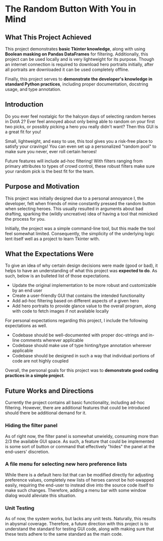 # The Random Button With You in Mind

## What This Project Achieved
This project demonstrates **basic Tkinter knowledge**, along with using **Boolean masking on Pandas DataFrames** for filtering.
Additionally, this project can be used locally and is very lightweight for its purpose. Though an internet connection is required to download
hero portraits initially, after all portraits are downloaded it can be used completely offline.

Finally, this project serves to **demonstrate the developer's knowledge in standard Python practices**, including proper documentation, docstring usage, and type annotation.

## Introduction

Do you ever feel nostalgic for the halcyon days of selecting random heroes in DotA 2? Ever feel annoyed about only being able to random on your first two picks, or possibly picking a hero you really didn't want? Then this GUI is a great fit for you!

Small, lightweight, and easy to use, this tool gives you a risk-free place to satisfy your cravings! You can even set up a personalized "random pool" to make sure you never, ever roll certain heroes!

Future features will include ad-hoc filtering! With filters ranging from primary attributes to types of crowd control, these robust filters make sure your random pick is the best fit for the team.

## Purpose and Motivation

This project was initially designed due to a personal annoyance I, the developer, felt when friends of mine constantly pressed the random button when selecting heroes. This usually resulted in arguments about bad drafting, sparking the (wildly uncreative) idea of having a tool that mimicked the process for you.

Initially, the project was a simple command-line tool, but this made the tool feel somewhat limited. Consequently, the simplicity of the underlying logic lent itself well as a project to learn Tkinter with.

## What the Expectations Were

To give an idea of why certain design decisions were made (good or bad), it helps to have an understanding of what this project was **expected to do**. As such, below is an bulleted list of those expectations.

- Update the original implementation to be more robust and customizable by an end user
- Create a user-friendly GUI that contains the intended functionality
- Add ad-hoc filtering based on different aspects of a given hero
- Add hero portraits to provide glance value to the overall program, along with code to fetch images if not available locally

For personal expectations regarding this project, I include the following expectations as well.

- Codebase should be well-documented with proper doc-strings and in-line comments wherever applicable
- Codebase should make use of type hinting/type annotation wherever applicable
- Codebase should be designed in such a way that individual portions of code are not highly coupled

Overall, the personal goals for this project was to **demonstrate good coding practices in a simple project**.

## Future Works and Directions

Currently the project contains all basic functionality, including ad-hoc filtering. However, there are additional features that could be introduced should there be additional demand for it.

### Hiding the filter panel

As of right now, the filter panel is somewhat unwieldy, consuming more than 2/3 the available GUI space. As such, a feature that could be implemented is some sort of button or command that
effectively "hides" the panel at the end-users' discretion.

### A file menu for selecting new hero preference lists

While there is a default hero list that can be modified directly for adjusting preference values, completely new lists of heroes cannot be hot-swapped easily, requiring the end-user to instead dive into the source code itself to make such changes. Therefore, adding a menu bar with some window dialog would alleviate this situation.

### Unit Testing

As of now, the system works, but lacks any unit tests. Naturally, this results in abysmal coverage. Therefore, a future direction with this project is to understand the standard for testing GUI code, along with making sure that these tests adhere to the same standard as the main code.